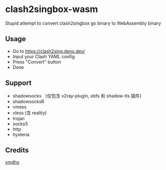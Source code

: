 # clash2singbox-wasm
Stupid attempt to convert clash2singbox go binary to WebAssembly binary

## Usage
- Go to https://clash2sing.deno.dev/
- Input your Clash YAML config
- Press "Convert" button
- Done

## Support
- shadowsocks （仅包含 v2ray-plugin, obfs 和 shadow-tls 插件）
- shadowsocksR
- vmess
- vless (含 reality)
- trojan
- socks5
- http
- hysteria

## Credits
[xmdhs](https://github.com/xmdhs/)
